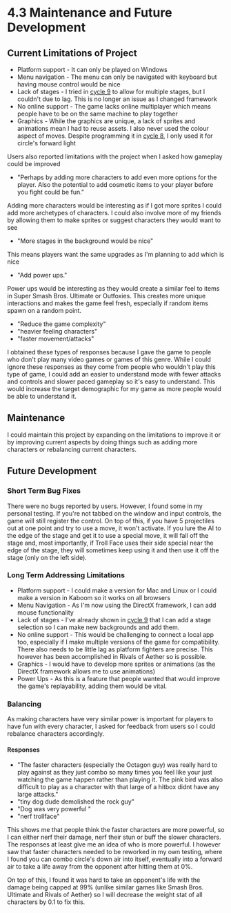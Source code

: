 # 4.3 Maintenance and Future Development

## Current Limitations of Project

* Platform support - It can only be played on Windows
* Menu navigation - The menu can only be navigated with keyboard but having mouse control would be nice
* Lack of stages - I tried in [cycle 9](../design-and-development/2.2.9-cycle-9.md#challenges) to allow for multiple stages, but I couldn't due to lag. This is no longer an issue as I changed framework
* No online support - The game lacks online multiplayer which means people have to be on the same machine to play together
* Graphics - While the graphics are unique, a lack of sprites and animations mean I had to reuse assets. I also never used the colour aspect of moves. Despite programming it in [cycle 8](../design-and-development/2.2.8-cycle-8.md), I only used it for circle's forward light

Users also reported limitations with the project when I asked how gameplay could be improved

* "Perhaps by adding more characters to add even more options for the player. Also the potential to add cosmetic items to your player before you fight could be fun."

Adding more characters would be interesting as if I got more sprites I could add more archetypes of characters. I could also involve more of my friends by allowing them to make sprites or suggest characters they would want to see

* "More stages in the background would be nice"

This means players want the same upgrades as I'm planning to add which is nice

* "Add power ups."

Power ups would be interesting as they would create a similar feel to items in Super Smash Bros. Ultimate or Outfoxies. This creates more unique interactions and makes the game feel fresh, especially if random items spawn on a random point.

* "Reduce the game complexity"
* "heavier feeling characters"
* "faster movement/attacks"

I obtained these types of responses because I gave the game to people who don't play many video games or games of this genre. While I could ignore these responses as they come from people who wouldn't play this type of game, I could add an easier to understand mode with fewer attacks and controls and slower paced gameplay so it's easy to understand. This would increase the target demographic for my game as more people would be able to understand it.

## Maintenance

I could maintain this project by expanding on the limitations to improve it or by improving current aspects by doing things such as adding more characters or rebalancing current characters.

## Future Development

### Short Term Bug Fixes

There were no bugs reported by users. However, I found some in my personal testing. If you're not tabbed on the window and input controls, the game will still register the control. On top of this, if you have 5 projectiles out at one point and try to use a move, it won't activate. If you lure the AI to the edge of the stage and get it to use a special move, it will fall off the stage and, most importantly, if Troll Face uses their side special near the edge of the stage, they will sometimes keep using it and then use it off the stage (only on the left side).

### Long Term Addressing Limitations

* Platform support - I could make a version for Mac and Linux or I could make a version in Kaboom so it works on all browsers
* Menu Navigation - As I'm now using the DirectX framework, I can add mouse functionality
* Lack of stages - I've already shown in [cycle 9](../design-and-development/2.2.9-cycle-9.md#challenges) that I can add a stage selection so I can make new backgrounds and add them.
* No online support - This would be challenging to connect a local app too, especially if I make multiple versions of the game for compatibility. There also needs to be little lag as platform fighters are precise. This however has been accomplished in Rivals of Aether so is possible.
* Graphics - I would have to develop more sprites or animations (as the DirectX framework allows me to use animations)
* Power Ups - As this is a feature that people wanted that would improve the game's replayability, adding them would be vital.

### Balancing

As making characters have very similar power is important for players to have fun with every character, I asked for feedback from users so I could rebalance characters accordingly.

#### Responses

* "The faster characters (especially the Octagon guy) was really hard to play against as they just combo so many times you feel like your just watching the game happen rather than playing it. The pink bird was also difficult to play as a character with that large of a hitbox didnt have any large attacks."&#x20;
* "tiny dog dude demolished the rock guy"
* "Dog was very powerful "
* "nerf trollface"

This shows me that people think the faster characters are more powerful, so I can either nerf their damage, nerf their stun or buff the slower characters. The responses at least give me an idea of who is more powerful. I however saw that faster characters needed to be reworked in my own testing, where I found you can combo circle's down air into itself, eventually into a forward air to take a life away from the opponent after hitting them at 0%.

On top of this, I found it was hard to take an opponent's life with the damage being capped at 99% (unlike similar games like Smash Bros. Ultimate and Rivals of Aether) so I will decrease the weight stat of all characters by 0.1 to fix this.
